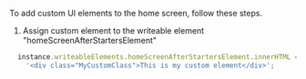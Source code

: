 To add custom UI elements to the home screen, follow these steps.

1. Assign custom element to the writeable element "homeScreenAfterStartersElement"
```javascript
  instance.writeableElements.homeScreenAfterStartersElement.innerHTML = 
    '<div class="MyCustomClass">This is my custom element</div>';
```
